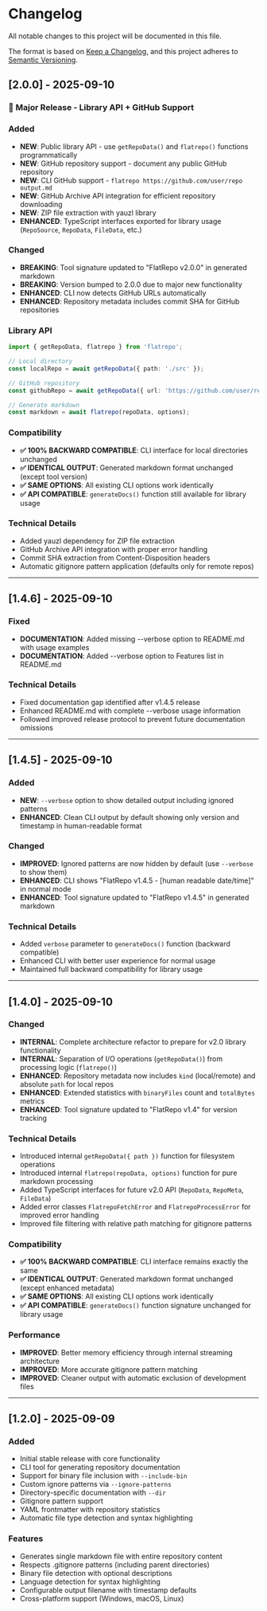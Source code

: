 # Changelog

All notable changes to this project will be documented in this file.

The format is based on [Keep a Changelog](https://keepachangelog.com/en/1.1.0/),
and this project adheres to [Semantic Versioning](https://semver.org/spec/v2.0.0.html).

## [2.0.0] - 2025-09-10

### 🚀 Major Release - Library API + GitHub Support

### Added
- **NEW**: Public library API - use `getRepoData()` and `flatrepo()` functions programmatically
- **NEW**: GitHub repository support - document any public GitHub repository
- **NEW**: CLI GitHub support - `flatrepo https://github.com/user/repo output.md`
- **NEW**: GitHub Archive API integration for efficient repository downloading
- **NEW**: ZIP file extraction with yauzl library
- **ENHANCED**: TypeScript interfaces exported for library usage (`RepoSource`, `RepoData`, `FileData`, etc.)

### Changed
- **BREAKING**: Tool signature updated to "FlatRepo v2.0.0" in generated markdown
- **BREAKING**: Version bumped to 2.0.0 due to major new functionality
- **ENHANCED**: CLI now detects GitHub URLs automatically
- **ENHANCED**: Repository metadata includes commit SHA for GitHub repositories

### Library API
```typescript
import { getRepoData, flatrepo } from 'flatrepo';

// Local directory
const localRepo = await getRepoData({ path: './src' });

// GitHub repository  
const githubRepo = await getRepoData({ url: 'https://github.com/user/repo' });

// Generate markdown
const markdown = await flatrepo(repoData, options);
```

### Compatibility
- **✅ 100% BACKWARD COMPATIBLE**: CLI interface for local directories unchanged
- **✅ IDENTICAL OUTPUT**: Generated markdown format unchanged (except tool version)
- **✅ SAME OPTIONS**: All existing CLI options work identically
- **✅ API COMPATIBLE**: `generateDocs()` function still available for library usage

### Technical Details
- Added yauzl dependency for ZIP file extraction
- GitHub Archive API integration with proper error handling
- Commit SHA extraction from Content-Disposition headers
- Automatic gitignore pattern application (defaults only for remote repos)

---

## [1.4.6] - 2025-09-10

### Fixed
- **DOCUMENTATION**: Added missing --verbose option to README.md with usage examples
- **DOCUMENTATION**: Added --verbose option to Features list in README.md

### Technical Details  
- Fixed documentation gap identified after v1.4.5 release
- Enhanced README.md with complete --verbose usage information
- Followed improved release protocol to prevent future documentation omissions

---

## [1.4.5] - 2025-09-10

### Added
- **NEW**: `--verbose` option to show detailed output including ignored patterns
- **ENHANCED**: Clean CLI output by default showing only version and timestamp in human-readable format

### Changed
- **IMPROVED**: Ignored patterns are now hidden by default (use `--verbose` to show them)
- **ENHANCED**: CLI shows "FlatRepo v1.4.5 - [human readable date/time]" in normal mode
- **ENHANCED**: Tool signature updated to "FlatRepo v1.4.5" in generated markdown

### Technical Details
- Added `verbose` parameter to `generateDocs()` function (backward compatible)
- Enhanced CLI with better user experience for normal usage
- Maintained full backward compatibility for library usage

---

## [1.4.0] - 2025-09-10

### Changed
- **INTERNAL**: Complete architecture refactor to prepare for v2.0 library functionality
- **INTERNAL**: Separation of I/O operations (`getRepoData()`) from processing logic (`flatrepo()`)
- **ENHANCED**: Repository metadata now includes `kind` (local/remote) and absolute `path` for local repos
- **ENHANCED**: Extended statistics with `binaryFiles` count and `totalBytes` metrics
- **ENHANCED**: Tool signature updated to "FlatRepo v1.4" for version tracking

### Technical Details
- Introduced internal `getRepoData({ path })` function for filesystem operations
- Introduced internal `flatrepo(repoData, options)` function for pure markdown processing
- Added TypeScript interfaces for future v2.0 API (`RepoData`, `RepoMeta`, `FileData`)
- Added error classes `FlatrepoFetchError` and `FlatrepoProcessError` for improved error handling
- Improved file filtering with relative path matching for gitignore patterns

### Compatibility
- **✅ 100% BACKWARD COMPATIBLE**: CLI interface remains exactly the same
- **✅ IDENTICAL OUTPUT**: Generated markdown format unchanged (except enhanced metadata)
- **✅ SAME OPTIONS**: All existing CLI options work identically
- **✅ API COMPATIBLE**: `generateDocs()` function signature unchanged for library usage

### Performance
- **IMPROVED**: Better memory efficiency through internal streaming architecture
- **IMPROVED**: More accurate gitignore pattern matching
- **IMPROVED**: Cleaner output with automatic exclusion of development files

---

## [1.2.0] - 2025-09-09

### Added
- Initial stable release with core functionality
- CLI tool for generating repository documentation 
- Support for binary file inclusion with `--include-bin`
- Custom ignore patterns via `--ignore-patterns`
- Directory-specific documentation with `--dir`
- Gitignore pattern support
- YAML frontmatter with repository statistics
- Automatic file type detection and syntax highlighting

### Features
- Generates single markdown file with entire repository content
- Respects .gitignore patterns (including parent directories)  
- Binary file detection with optional descriptions
- Language detection for syntax highlighting
- Configurable output filename with timestamp defaults
- Cross-platform support (Windows, macOS, Linux)
